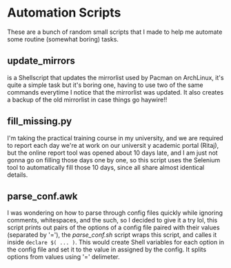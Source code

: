 # Automation Scripts
These are a bunch of random small scripts that I made to help me automate some routine (somewhat boring) tasks.

## update_mirrors
is a Shellscript that updates the mirrorlist used by Pacman on ArchLinux, it's quite a simple task but it's boring one, having to use two of the same commands everytime I notice that the mirrorlist was updated. It also creates a backup of the old mirrorlist in case things go haywire!!

## fill_missing.py
I'm taking the practical training course in my university, and we are required to report each day we're at work on our universit y academic portal (Ritaj), but the online report tool was opened about 10 days late, and I am just not gonna go on filling those days one by one, so this script uses the Selenium tool to automatically fill those 10 days, since all share almost identical details.

## parse_conf.awk
I was wondering on how to parse through config files quickly while ignoring comments, whitespaces, and the such, so I decided to give it a try lol, this script prints out pairs of the options of a config file paired with their values (separated by '='), the *parse_conf.sh* script wraps this script, and calles it inside `declare $( ... )`.
This would create Shell variables for each option in the config file and set it to the value in assigned by the config. It splits options from values using '=' delimeter.
